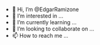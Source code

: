 - 👋 Hi, I’m @EdgarRamizone
- 👀 I’m interested in ...
- 🌱 I’m currently learning ...
- 💞️ I’m looking to collaborate on ...
- 📫 How to reach me ...

<!---
EdgarRamizone/EdgarRamizone is a ✨ special ✨ repository because its `README.md` (this file) appears on your GitHub profile.
You can click the Preview link to take a look at your changes.
--->
